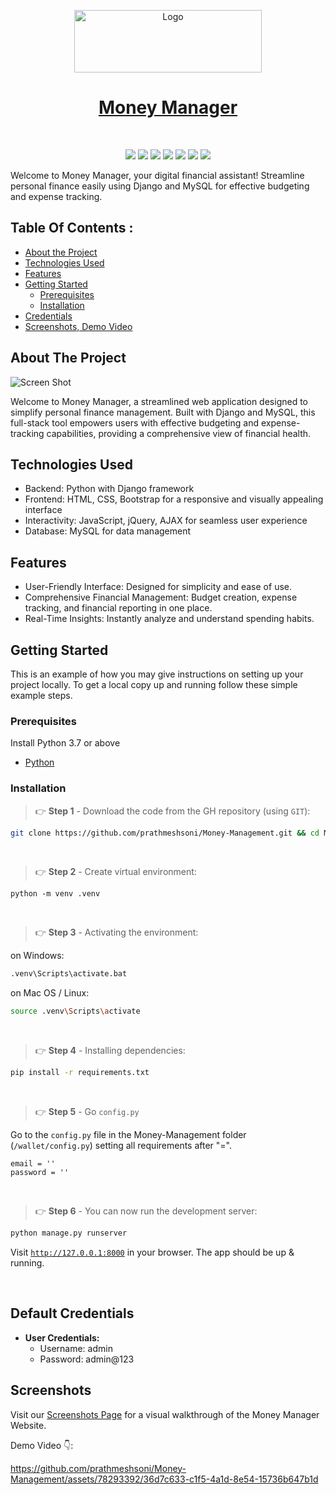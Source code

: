 <p id="top" align="center">
  <a href="https://money-manager.me" target="_blank">
    <img src="static/admin/folder/images/logo-money-manager.png" alt="Logo" width="300" height="100">
  </a>
</p>

<h1 align="center" class="dotted">
    <a href="https://money-manager.me" target="_blank">Money Manager</a>
</h1>

<br>

<p align="center">
  
<img src="https://img.shields.io/badge/Python-3776AB?logo=python&logoColor=white&style=for-the-badge" />
<img src="https://img.shields.io/badge/Django-092E20?logo=django&logoColor=white&style=for-the-badge" />
<img src="https://img.shields.io/badge/SQL%20Server-CC2927?logo=microsoft-sql-server&logoColor=white&style=for-the-badge" />
<img src="https://img.shields.io/badge/Html5-E34F26?logo=html5&logoColor=white&style=for-the-badge" />
<img src="https://img.shields.io/badge/Css3-1572B6?logo=css3&logoColor=white&style=for-the-badge" />
<img src="https://img.shields.io/badge/Vercel-181717?logo=vercel&logoColor=white&style=for-the-badge" />
<img src="https://img.shields.io/badge/Bootstrap-563D7C?logo=bootstrap&logoColor=white&style=for-the-badge" />
</a> 

</p>

Welcome to Money Manager, your digital financial assistant! Streamline personal finance easily using Django and MySQL for effective budgeting and expense tracking.


## Table Of Contents :

* [About the Project](#About-The-Project)
* [Technologies Used](#technologies-used)
* [Features](#Features)
* [Getting Started](#Getting-Started)
  * [Prerequisites](#Prerequisites)
  * [Installation](#installation)
* [Credentials](#Default-Credentials)
* [Screenshots, Demo Video](#Screenshots)


## About The Project

![Screen Shot](static/admin/folder/images/pretty-snap-25-09-2023.png)

Welcome to Money Manager, a streamlined web application designed to simplify personal finance management. Built with Django and MySQL, this full-stack tool empowers users with effective budgeting and expense-tracking capabilities, providing a comprehensive view of financial health.


## Technologies Used

- Backend: Python with Django framework
- Frontend: HTML, CSS, Bootstrap for a responsive and visually appealing interface
- Interactivity: JavaScript, jQuery, AJAX for seamless user experience
- Database: MySQL for data management


## Features

- User-Friendly Interface: Designed for simplicity and ease of use.
- Comprehensive Financial Management: Budget creation, expense tracking, and financial reporting in one place.
- Real-Time Insights: Instantly analyze and understand spending habits.


## Getting Started

This is an example of how you may give instructions on setting up your project locally.
To get a local copy up and running follow these simple example steps.


### Prerequisites

Install Python 3.7 or above

*  <a href="https://python.org/downloads/" target="_blank">Python</a>

### Installation

> 👉 **Step 1** - Download the code from the GH repository (using `GIT`):
```bash
git clone https://github.com/prathmeshsoni/Money-Management.git && cd Money-Management
```

<br />

> 👉 **Step 2** - Create virtual environment:
```
python -m venv .venv
```

<br />

> 👉 **Step 3** - Activating the environment:

on Windows:
```bash
.venv\Scripts\activate.bat
```
on Mac OS / Linux:
```bash
source .venv\Scripts\activate
```

<br />

> 👉 **Step 4** - Installing dependencies:

```bash
pip install -r requirements.txt
```

<br />

> 👉 **Step 5** - Go `config.py`


Go to the `config.py` file in the Money-Management folder (`/wallet/config.py`) setting all requirements after "=". 

```
email = ''
password = ''
```

<br />

> 👉 **Step 6** - You can now run the development server:

```bash
python manage.py runserver
```

Visit [`http://127.0.0.1:8000`](http://localhost:8000) in your browser. The app should be up & running.

<br />

## Default Credentials

- **User Credentials:**
  - Username: admin
  - Password: admin@123


## Screenshots

Visit our <a href="https://private-app.prathmeshsoni.works/view/115" target="_blank">Screenshots Page</a> for a visual walkthrough of the Money Manager Website.

Demo Video 👇:

https://github.com/prathmeshsoni/Money-Management/assets/78293392/36d7c633-c1f5-4a1d-8e54-15736b647b1d


<br />

